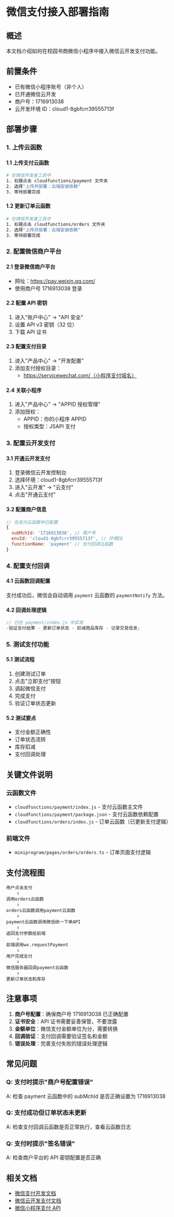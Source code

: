 # 微信支付接入部署指南

## 概述

本文档介绍如何在校园书商微信小程序中接入微信云开发支付功能。

## 前置条件

- 已有微信小程序账号（非个人）
- 已开通微信云开发
- 商户号：1716913038
- 云开发环境 ID：cloud1-8gbfcrr39555713f

## 部署步骤

### 1. 上传云函数

#### 1.1 上传支付云函数

```bash
# 在微信开发者工具中
1. 右键点击 cloudfunctions/payment 文件夹
2. 选择"上传并部署：云端安装依赖"
3. 等待部署完成
```

#### 1.2 更新订单云函数

```bash
# 在微信开发者工具中
1. 右键点击 cloudfunctions/orders 文件夹
2. 选择"上传并部署：云端安装依赖"
3. 等待部署完成
```

### 2. 配置微信商户平台

#### 2.1 登录微信商户平台

- 网址：https://pay.weixin.qq.com/
- 使用商户号 1716913038 登录

#### 2.2 配置 API 密钥

1. 进入"账户中心" → "API 安全"
2. 设置 API v3 密钥（32 位）
3. 下载 API 证书

#### 2.3 配置支付目录

1. 进入"产品中心" → "开发配置"
2. 添加支付授权目录：
   - https://servicewechat.com/（小程序支付域名）

#### 2.4 关联小程序

1. 进入"产品中心" → "APPID 授权管理"
2. 添加授权：
   - APPID：你的小程序 APPID
   - 授权类型：JSAPI 支付

### 3. 配置云开发支付

#### 3.1 开通云开发支付

1. 登录微信云开发控制台
2. 选择环境：cloud1-8gbfcrr39555713f
3. 进入"云开发" → "云支付"
4. 点击"开通云支付"

#### 3.2 配置商户信息

```javascript
// 在支付云函数中已配置
{
  subMchId: '1716913038', // 商户号
  envId: 'cloud1-8gbfcrr39555713f', // 环境ID
  functionName: 'payment' // 支付回调云函数
}
```

### 4. 配置支付回调

#### 4.1 云函数回调配置

支付成功后，微信会自动调用 `payment` 云函数的 `paymentNotify` 方法。

#### 4.2 回调处理逻辑

```javascript
// 已在 payment/index.js 中实现
-验证支付结果 - 更新订单状态 - 扣减商品库存 - 记录交易信息;
```

### 5. 测试支付功能

#### 5.1 测试流程

1. 创建测试订单
2. 点击"立即支付"按钮
3. 调起微信支付
4. 完成支付
5. 验证订单状态更新

#### 5.2 测试要点

- 支付金额正确性
- 订单状态流转
- 库存扣减
- 支付回调处理

## 关键文件说明

### 云函数文件

- `cloudfunctions/payment/index.js` - 支付云函数主文件
- `cloudfunctions/payment/package.json` - 支付云函数依赖配置
- `cloudfunctions/orders/index.js` - 订单云函数（已更新支付逻辑）

### 前端文件

- `miniprogram/pages/orders/orders.ts` - 订单页面支付逻辑

## 支付流程图

```
用户点击支付
    ↓
调用orders云函数
    ↓
orders云函数调用payment云函数
    ↓
payment云函数调用微信统一下单API
    ↓
返回支付参数给前端
    ↓
前端调用wx.requestPayment
    ↓
用户完成支付
    ↓
微信服务器回调payment云函数
    ↓
更新订单状态和库存
```

## 注意事项

1. **商户号配置**：确保商户号 1716913038 已正确配置
2. **证书安全**：API 证书需要妥善保管，不要泄露
3. **金额单位**：微信支付金额单位为分，需要转换
4. **回调验证**：支付回调需要验证签名和金额
5. **错误处理**：完善支付失败的错误处理逻辑

## 常见问题

### Q: 支付时提示"商户号配置错误"

A: 检查 payment 云函数中的 subMchId 是否正确设置为 1716913038

### Q: 支付成功但订单状态未更新

A: 检查支付回调云函数是否正常执行，查看云函数日志

### Q: 支付时提示"签名错误"

A: 检查商户平台的 API 密钥配置是否正确

## 相关文档

- [微信支付开发文档](https://pay.weixin.qq.com/wiki/doc/apiv3/index.shtml)
- [微信云开发支付文档](https://developers.weixin.qq.com/miniprogram/dev/wxcloud/guide/wechatpay.html)
- [微信小程序支付 API](https://developers.weixin.qq.com/miniprogram/dev/api/payment/wx.requestPayment.html)
